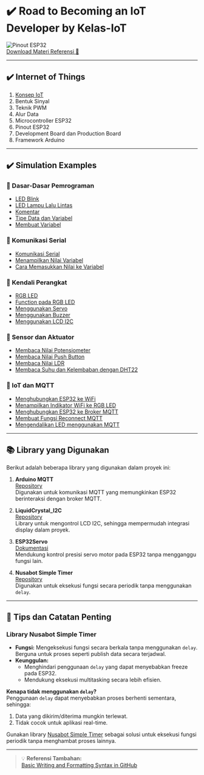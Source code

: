 # ✔️ Road to Becoming an IoT Developer by Kelas-IoT

![Pinout ESP32](https://github.com/user-attachments/assets/6a577bfd-475c-4789-a74b-b50a14fb7368)  
[Download Materi Referensi 📄](https://github.com/user-attachments/files/18367548/0.Materi.Referensi.pdf)

---

## ✔️ Internet of Things

1. [Konsep IoT](https://github.com/mhmdnvn18/Course_Kelas-IOT/tree/ea43fd66eec50c829149b21a21eca8324f0db535/Materi/1.%20Pengenalan%20Konsep%20IoT)
2. Bentuk Sinyal
3. Teknik PWM
4. Alur Data
5. Microcontroller ESP32
6. Pinout ESP32
7. Development Board dan Production Board
8. Framework Arduino

---

## ✔️ Simulation Examples

### 📘 Dasar-Dasar Pemrograman
- [LED Blink](https://wokwi.com/projects/419641623892913153)
- [LED Lampu Lalu Lintas](https://wokwi.com/projects/419641824616586241)
- [Komentar](https://wokwi.com/projects/419642631528391681)
- [Tipe Data dan Variabel](https://wokwi.com/projects/419641824616586241)
- [Membuat Variabel](https://wokwi.com/projects/419643856768534529)

### 📘 Komunikasi Serial
- [Komunikasi Serial](https://wokwi.com/projects/419645667062704129)
- [Menampilkan Nilai Variabel](https://wokwi.com/projects/419646239809627137)
- [Cara Memasukkan Nilai ke Variabel](https://wokwi.com/projects/419647160008498177)

### 📘 Kendali Perangkat
- [RGB LED](https://wokwi.com/projects/419694921024312321)
- [Function pada RGB LED](https://wokwi.com/projects/419695922644152321)
- [Menggunakan Servo](https://wokwi.com/projects/419697464486228993)
- [Menggunakan Buzzer](https://wokwi.com/projects/419704443953759233)
- [Menggunakan LCD I2C](https://wokwi.com/projects/419705552639491073)

### 📘 Sensor dan Aktuator
- [Membaca Nilai Potensiometer](https://wokwi.com/projects/419734492265646081)
- [Membaca Nilai Push Button](https://wokwi.com/projects/419738318100211713)
- [Membaca Nilai LDR](https://wokwi.com/projects/419784339881591809)
- [Membaca Suhu dan Kelembaban dengan DHT22](https://wokwi.com/projects/419785486708196353)

### 📘 IoT dan MQTT
- [Menghubungkan ESP32 ke WiFi](https://wokwi.com/projects/419886634230360065)
- [Menampilkan Indikator WiFi ke RGB LED](https://wokwi.com/projects/419890088780254209)
- [Menghubungkan ESP32 ke Broker MQTT](https://wokwi.com/projects/419892393814839297)
- [Membuat Fungsi Reconnect MQTT](https://wokwi.com/projects/419894575274716161)
- [Mengendalikan LED menggunakan MQTT](https://wokwi.com/projects/419899162970266625)

---

## 📚 Library yang Digunakan

Berikut adalah beberapa library yang digunakan dalam proyek ini:

1. **Arduino MQTT**  
   [Repository](https://github.com/256dpi/arduino-mqtt)  
   Digunakan untuk komunikasi MQTT yang memungkinkan ESP32 berinteraksi dengan broker MQTT.

2. **LiquidCrystal_I2C**  
   [Repository](https://github.com/johnrickman/LiquidCrystal_I2C)  
   Library untuk mengontrol LCD I2C, sehingga mempermudah integrasi display dalam proyek.

3. **ESP32Servo**  
   [Dokumentasi](https://madhephaestus.github.io/ESP32Servo/annotated.html)  
   Mendukung kontrol presisi servo motor pada ESP32 tanpa mengganggu fungsi lain.

4. **Nusabot Simple Timer**  
   [Repository](https://github.com/nusabot-iot/NusabotSimpleTimer)  
   Digunakan untuk eksekusi fungsi secara periodik tanpa menggunakan `delay`.

---

## 📌 Tips dan Catatan Penting

### Library **Nusabot Simple Timer**
- **Fungsi:** Mengeksekusi fungsi secara berkala tanpa menggunakan `delay`. Berguna untuk proses seperti publish data secara terjadwal.
- **Keunggulan:** 
  - Menghindari penggunaan `delay` yang dapat menyebabkan freeze pada ESP32.
  - Mendukung eksekusi multitasking secara lebih efisien.

**Kenapa tidak menggunakan `delay`?**  
Penggunaan `delay` dapat menyebabkan proses berhenti sementara, sehingga:
1. Data yang dikirim/diterima mungkin terlewat.
2. Tidak cocok untuk aplikasi real-time.

Gunakan library [Nusabot Simple Timer](https://github.com/nusabot-iot/NusabotSimpleTimer) sebagai solusi untuk eksekusi fungsi periodik tanpa menghambat proses lainnya.

---

> 💡 **Referensi Tambahan:**  
> [Basic Writing and Formatting Syntax in GitHub](https://docs.github.com/en/get-started/writing-on-github/getting-started-with-writing-and-formatting-on-github/basic-writing-and-formatting-syntax)
